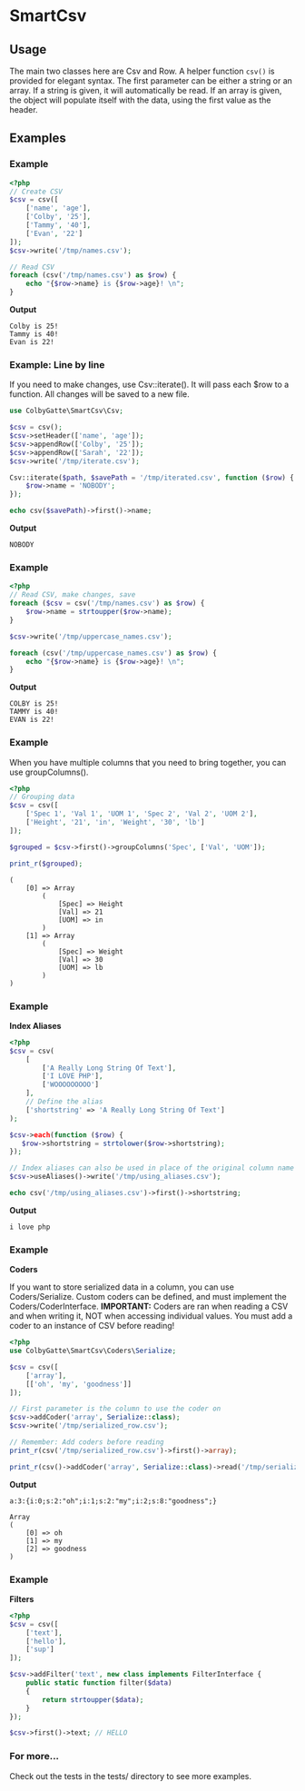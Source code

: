 # SmartCsv

## Usage
The main two classes here are Csv and Row.
A helper function `csv()` is provided for elegant syntax. The first parameter can be either a string or an array. If a string is given, it will automatically be read. If an array is given, the object will populate itself with the data, using the first value as the header.

## Examples
### Example
```php
<?php
// Create CSV
$csv = csv([
    ['name', 'age'],
    ['Colby', '25'],
    ['Tammy', '40'],
    ['Evan', '22']
]);
$csv->write('/tmp/names.csv');

// Read CSV
foreach (csv('/tmp/names.csv') as $row) {
    echo "{$row->name} is {$row->age}! \n";
}
```
__Output__
```
Colby is 25!
Tammy is 40!
Evan is 22!
```

### Example: Line by line
If you need to make changes, use Csv::iterate(). It will pass each $row to a function. All changes will be saved to a new file.
```php
use ColbyGatte\SmartCsv\Csv;

$csv = csv();
$csv->setHeader(['name', 'age']);
$csv->appendRow(['Colby', '25']);
$csv->appendRow(['Sarah', '22']);
$csv->write('/tmp/iterate.csv');

Csv::iterate($path, $savePath = '/tmp/iterated.csv', function ($row) {
    $row->name = 'NOBODY';
});

echo csv($savePath)->first()->name;
```
__Output__
```
NOBODY
```

### Example
```php
<?php
// Read CSV, make changes, save
foreach ($csv = csv('/tmp/names.csv') as $row) {
    $row->name = strtoupper($row->name);
}

$csv->write('/tmp/uppercase_names.csv');

foreach (csv('/tmp/uppercase_names.csv') as $row) {
    echo "{$row->name} is {$row->age}! \n";
}
```
__Output__
```        
COLBY is 25!
TAMMY is 40!
EVAN is 22!
```
### Example
When you have multiple columns that you need to bring together, you can use groupColumns().
```php
<?php
// Grouping data
$csv = csv([
    ['Spec 1', 'Val 1', 'UOM 1', 'Spec 2', 'Val 2', 'UOM 2'],
    ['Height', '21', 'in', 'Weight', '30', 'lb']
]);

$grouped = $csv->first()->groupColumns('Spec', ['Val', 'UOM']);

print_r($grouped);
```

```
(
    [0] => Array
        (
            [Spec] => Height
            [Val] => 21
            [UOM] => in
        )
    [1] => Array
        (
            [Spec] => Weight
            [Val] => 30
            [UOM] => lb
        )
)
```

### Example
__Index Aliases__
```php
<?php
$csv = csv(
    [
        ['A Really Long String Of Text'],
        ['I LOVE PHP'],
        ['WOOOOOOOOO']
    ],
    // Define the alias
    ['shortstring' => 'A Really Long String Of Text']
);

$csv->each(function ($row) {
   $row->shortstring = strtolower($row->shortstring); 
});

// Index aliases can also be used in place of the original column name when writing
$csv->useAliases()->write('/tmp/using_aliases.csv');

echo csv('/tmp/using_aliases.csv')->first()->shortstring;
```
__Output__
```
i love php
```

### Example
__Coders__

If you want to store serialized data in a column, you can use Coders/Serialize.
Custom coders can be defined, and must implement the Coders/CoderInterface.
__IMPORTANT:__ Coders are ran when reading a CSV and when writing it, NOT when accessing individual values. You must add a coder to an instance of CSV before reading!
```php
<?php
use ColbyGatte\SmartCsv\Coders\Serialize;

$csv = csv([
    ['array'],
    [['oh', 'my', 'goodness']]
]);

// First parameter is the column to use the coder on
$csv->addCoder('array', Serialize::class);
$csv->write('/tmp/serialized_row.csv');

// Remember: Add coders before reading
print_r(csv('/tmp/serialized_row.csv')->first()->array);

print_r(csv()->addCoder('array', Serialize::class)->read('/tmp/serialized_row.csv')->first()->array);
```
__Output__
```
a:3:{i:0;s:2:"oh";i:1;s:2:"my";i:2;s:8:"goodness";}

Array
(
    [0] => oh
    [1] => my
    [2] => goodness
)
```

### Example
__Filters__
```php
<?php
$csv = csv([
    ['text'],
    ['hello'],
    ['sup']
]);

$csv->addFilter('text', new class implements FilterInterface {
    public static function filter($data)
    {
        return strtoupper($data);
    }
});

$csv->first()->text; // HELLO
```

### For more...
Check out the tests in the tests/ directory to see more examples.
